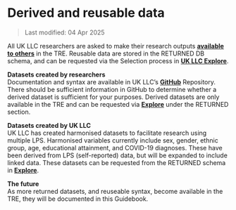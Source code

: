
# Derived and reusable data

>Last modified: 04 Apr 2025

All UK LLC researchers are asked to make their research outputs [**available to others**](../../user_guide/TeamDataScience.md) in the TRE. Reusable data are stored in the RETURNED DB schema, and can be requested via the Selection process in [**UK LLC Explore**](https://explore.ukllc.ac.uk/).

**Datasets created by researchers**  
Documentation and syntax are available in UK LLC’s [**GitHub**](https://github.com/UKLLC/) Repository.  There should be sufficient information in GitHub to determine whether a derived dataset is sufficient for your purposes.  Derived datasets are only available in the TRE and can be requested via [**Explore**](https://explore.ukllc.ac.uk/) under the RETURNED section. 

**Datasets created by UK LLC**  
UK LLC has created harmonised datasets to facilitate research using multiple LPS. Harmonised variables currently include sex, gender, ethnic group, age, educational attainment, and COVID-19 diagnoses. These have been derived from LPS (self-reported) data, but will be expanded to include linked data. These datasets can be requested from the RETURNED schema in [**Explore**](https://explore.ukllc.ac.uk/).

**The future**  
As more returned datasets, and reuseable syntax, become available in the TRE, they will be documented in this Guidebook.
